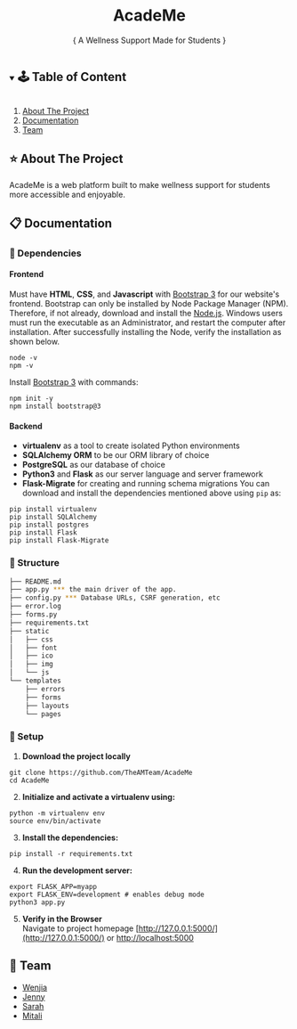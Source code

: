 <!-- PROJECT SUMMARY -->
<p align="center">
  <h1 align="center">AcadeMe</h1>
  <p align="center">
    { A Wellness Support Made for Students }
  </p>
</p>

<!-- TABLE OF CONTENT -->
<details open="open">
  <summary><h2 style="display: inline-block">🕹 Table of Content</h2></summary>
  <ol>
    <li>
      <a href="#about-the-project">About The Project</a>
    </li>
    <li>
      <a href="#getting-started">Documentation</a>
    </li>
    <li><a href="#team">Team</a></li>
  </ol>
</details>

<!-- ABOUT THE PROJECT -->
## :star: About The Project
AcadeMe is a web platform built to make wellness support for students more accessible and enjoyable.

<!-- CONTENT -->
## :clipboard: Documentation

### :round_pushpin: Dependencies

#### Frontend
Must have **HTML**, **CSS**, and **Javascript** with [Bootstrap 3](https://getbootstrap.com/docs/3.4/customize/) for our website's frontend. Bootstrap can only be installed by Node Package Manager (NPM). Therefore, if not already, download and install the [Node.js](https://nodejs.org/en/download/). Windows users must run the executable as an Administrator, and restart the computer after installation. After successfully installing the Node, verify the installation as shown below.
```
node -v
npm -v
```
Install [Bootstrap 3](https://getbootstrap.com/docs/3.3/getting-started/) with commands:
```
npm init -y
npm install bootstrap@3
```
#### Backend
 * **virtualenv** as a tool to create isolated Python environments
 * **SQLAlchemy ORM** to be our ORM library of choice
 * **PostgreSQL** as our database of choice
 * **Python3** and **Flask** as our server language and server framework
 * **Flask-Migrate** for creating and running schema migrations
You can download and install the dependencies mentioned above using `pip` as:
```
pip install virtualenv
pip install SQLAlchemy
pip install postgres
pip install Flask
pip install Flask-Migrate
```
### :round_pushpin: Structure
  ```sh
  ├── README.md
  ├── app.py *** the main driver of the app.
  ├── config.py *** Database URLs, CSRF generation, etc
  ├── error.log
  ├── forms.py 
  ├── requirements.txt 
  ├── static
  │   ├── css
  │   ├── font
  │   ├── ico
  │   ├── img
  │   └── js
  └── templates
      ├── errors
      ├── forms
      ├── layouts
      └── pages
  ```

### :round_pushpin: Setup
1. **Download the project locally**
```
git clone https://github.com/TheAMTeam/AcadeMe
cd AcadeMe
```

2. **Initialize and activate a virtualenv using:**
```
python -m virtualenv env
source env/bin/activate
```

3. **Install the dependencies:**
```
pip install -r requirements.txt
```

4. **Run the development server:**
```
export FLASK_APP=myapp
export FLASK_ENV=development # enables debug mode
python3 app.py
```

5. **Verify in the Browser**<br>
Navigate to project homepage [http://127.0.0.1:5000/](http://127.0.0.1:5000/) or [http://localhost:5000](http://localhost:5000)

<!-- TEAM -->
## :sunflower: Team
- [Wenjia](https://github.com/wenjialu)
- [Jenny](https://github.com/JennyHWAN)
- [Sarah](https://github.com/procrasprincess)
- [Mitali](https://github.com/MitaliO)
